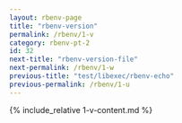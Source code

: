 ```yaml
---
layout: rbenv-page
title: "rbenv-version"
permalink: /rbenv/1-v
category: rbenv-pt-2
id: 32
next-title: "rbenv-version-file"
next-permalink: /rbenv/1-w
previous-title: "test/libexec/rbenv-echo"
previous-permalink: /rbenv/1-u
---
```


{% include_relative 1-v-content.md %}
